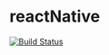 # reactNative

[![Build Status](https://app.bitrise.io/app/3e2412f1f0764a26/status.svg?token=vpe8DzF7n4ihIgpt2DtzEg)](https://app.bitrise.io/app/3e2412f1f0764a26)
